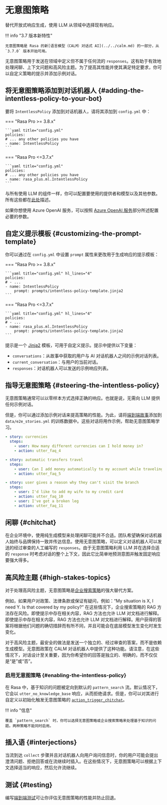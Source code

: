 # 无意图策略

替代开放式响应生成，使用 LLM 从领域中选择现有响应。

!!! info "3.7 版本新特性"

    无意图策略是 Rasa 的新[语言模型（CALM）对话式 AI](../../calm.md) 的一部分，从 `3.7.0` 版本开始可用。

无意图策略用于发送在领域中定义但不属于任何流的 `responses`。这有助于有效地处理闲聊、上下文问题和高风险主题。为了提高其性能并使其满足特定要求，你可以自定义策略的提示并添加示例对话。

## 将无意图策略添加到对话机器人 {#adding-the-intentless-policy-to-your-bot}

要将 `IntentlessPolicy` 添加到对话机器人，请将其添加到 `config.yml` 中：

=== "Rasa Pro >= 3.8.x"

    ```yaml title="config.yml"
    policies:
    # ... any other policies you have
    - name: IntentlessPolicy
    ```

=== "Rasa Pro <=3.7.x"

    ```yaml title="config.yml"
    policies:
    # ... any other policies you have
    - name: rasa_plus.ml.IntentlessPolicy
    ```

与所有使用 LLM 的组件一样，你可以配置要使用的提供者和模型以及其他参数。所有这些都在[此处](../components/llm-configuration.md)描述。

如果你想使用 Azure OpenAI 服务，可以按照 [Azure OpenAI 服务](../components/llm-configuration.md#azure-openai-service)部分所述配置必要的参数。

## 自定义提示模板 {#customizing-the-prompt-template}

你可以通过在 `config.yml` 中设置 `prompt` 属性来更改用于生成响应的提示模板：

=== "Rasa Pro >= 3.8.x"

    ```yaml title="config.yml" hl_lines="4"
    policies:
    # - ...
    - name: IntentlessPolicy
        prompt: prompts/intentless-policy-template.jinja2
    ```

=== "Rasa Pro <=3.7.x"

    ```yaml title="config.yml" hl_lines="4"
    policies:
    # - ...
    - name: rasa_plus.ml.IntentlessPolicy
        prompt: prompts/intentless-policy-template.jinja2
    ```

提示是一个 [Jinja2](https://jinja.palletsprojects.com/en/3.0.x/) 模板，可用于自定义提示。提示中提供以下变量：

- `conversations`：从故事中获取的用户与 AI 对话机器人之间的示例对话列表。
- `current_conversation`：与用户的当前对话。
- `responses`：对话机器人可以发送的示例响应列表。

## 指导无意图策略 {#steering-the-intentless-policy}

无意图策略通常可以以零样本方式选择正确的响应。也就是说，无需向 LLM 提供任何示例对话。

但是，你可以通过添加示例对话来提高策略的性能。为此，请将[端到端故事](../../nlu-based-assistants/training-data-format.md#end-to-end-training)添加到 `data/e2e_stories.yml` 的训练数据中。这些对话将用作示例，帮助无意图策略学习。

```yaml title="data/e2e_stories.yml"
- story: currencies
  steps:
    - user: How many different currencies can I hold money in?
    - action: utter_faq_4

- story: automatic transfers travel
  steps:
    - user: Can I add money automatically to my account while traveling?
    - action: utter_faq_5

- story: user gives a reason why they can't visit the branch
  steps:
    - user: I'd like to add my wife to my credit card
    - action: utter_faq_10
    - user: I've got a broken leg
    - action: utter_faq_11
```

## 闲聊 {#chitchat}

在企业环境中，使用纯生成模型来处理闲聊可能并不合适。团队希望确保对话机器人始终与品牌保持一致并传达信息。使用无意图策略，可以定义对话机器人可以发送的经过审查的人工编写的 `responses`。由于无意图策略利用 LLM 并在选择合适的 `response` 时考虑对话的整个上下文，因此它比简单地预测意图并触发固定响应要强大得多。

## 高风险主题 {#high-stakes-topics}

对于处理高风险主题，无意图策略是[企业搜索策略](enterprise-search-policy.md)的强大替代方案。

例如，如果用户对政策、法律条款或保证有疑问，例如：“My situation is X, I need Y. Is that covered by my policy?” 在这些情况下，企业搜索策略的 RAG 方法存在风险。即使提示中存在相关内容，RAG 方法也允许 LLM 对文档进行解释。即使提示中存在相关内容，RAG 方法也允许 LLM 对文档进行解释。用户获得的答案将根据他们问题的确切措辞而有所不同，并且可能会在底层模型发生变化时发生变化。

对于高风险主题，最安全的做法是发送一个独立的、经过审查的答案，而不是依赖生成模型。无意图政策在 CALM 对话机器人中提供了这种功能。请注意，在这些情况下，对话设计至关重要，因为你希望你的回答是独立的、明确的，而不仅仅是“是”或“否”。

### 启用无意图策略 {#enabling-the-intentless-policy}

在 Rasa 中，基于知识的问题被定向到默认的 `pattern_search` 流。默认情况下，它会以 `utter_no_knowledge_base` 响应，从而拒绝请求。但是，你可以对其进行自定义以初始化触发无意图策略的 [`action_trigger_chitchat`](../default-actions.md#action_trigger_chitchat)。

!!! info "信息"

    覆盖 `pattern_search` 时，你可以选择无意图策略或企业搜索策略来处理基于知识的问题。两种策略不能同时启用。

## 插入语 {#interjections}

当流到达 `collect` 步骤并且对话机器人向用户询问信息时，你的用户可能会提出澄清问题、拒绝回答或在流继续时插入。在这些情况下，无意图策略可以根据上下文选择适当的响应，然后允许流继续。

## 测试 {#testing}

编写[端到端测试](../../production/testing-your-assistant.md#end-to-end-testing)可让你评估无意图策略的性能并防止回退。
